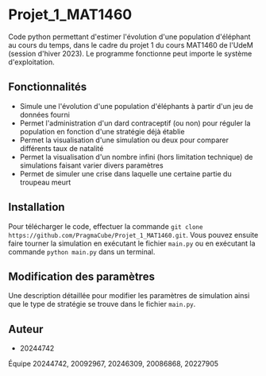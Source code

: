 # Projet_1_MAT1460
Code python permettant d'estimer l'évolution d'une population d'éléphant au cours du temps, dans le cadre du projet 1 du cours MAT1460 de l'UdeM (session d'hiver 2023). Le programme fonctionne peut importe le système d'exploitation.

## Fonctionnalités

- Simule une l'évolution d'une population d'éléphants à partir d'un jeu de données fourni
- Permet l'administration d'un dard contraceptif (ou non) pour réguler la population en fonction d'une stratégie déjà établie
- Permet la visualisation d'une simulation ou deux pour comparer différents taux de natalité
- Permet la visualisation d'un nombre infini (hors limitation technique) de simulations faisant varier divers paramètres
- Permet de simuler une crise dans laquelle une certaine partie du troupeau meurt

## Installation

Pour télécharger le code, effectuer la commande `git clone https://github.com/PragmaCube/Projet_1_MAT1460.git`.
Vous pouvez ensuite faire tourner la simulation en exécutant le fichier `main.py` ou en exécutant la commande `python main.py` dans un terminal.

## Modification des paramètres

Une description détaillée pour modifier les paramètres de simulation ainsi que le type de stratégie se trouve dans le fichier `main.py`.


## Auteur

- 20244742

Équipe 20244742, 20092967, 20246309, 20086868, 20227905